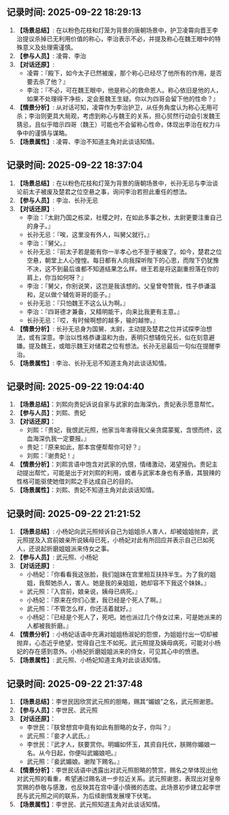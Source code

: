

## 记录时间: 2025-09-22 18:29:13

1.  **【场景总结】**: 在以粉色花枝和灯笼为背景的唐朝场景中，护卫凌霄向晋王李治提议杀掉已无利用价值的称心，李治表示不必，并提及称心在魏王眼中的特殊意义及处理需谨慎。
2.  **【参与人员】**: 凌霄、李治
3.  **【对话还原】**:
    *   凌霄：『殿下，如今太子已然被废，那个称心已经尽了他所有的作用，是否要去杀了他？』
    *   李治：『不必，可在魏王眼中，他是称心的救命恩人。称心依旧是他的人，如果不处理得干净些，定会惹魏王生疑。你以为四哥会留下他的性命？』
4.  **【情景分析】**: 从对话可知，凌霄作为李治护卫，从任务角度认为称心无用可杀；李治则更具大局观，考虑到称心与魏王的关系，担心贸然行动会引发魏王猜忌，且似乎暗示四哥（魏王）可能也不会留称心性命，体现出李治在权力斗争中的谨慎与谋略。
5.  **【场景属性】**: 凌霄、李治不知道主角对此谈话知情。


## 记录时间: 2025-09-22 18:37:04

1.  **【场景总结】**: 在以粉色花枝和灯笼为背景的唐朝场景中，长孙无忌与李治谈论前太子被废及楚君之位空悬之事，询问李治若担此重任的想法。
2.  **【参与人员】**: 李治、长孙无忌
3.  **【对话还原】**:
    *   李治：『太尉乃国之栋梁，社稷之时，在如此多事之秋，太尉更要注重自己的身子。』
    *   长孙无忌：『唉，这里没有外人，叫舅父就行。』
    *   李治：『舅父。』
    *   长孙无忌：『前太子若是能有你一半孝心也不至于被废了。如今，楚君之位空悬，朝堂上人心惶惶。每日都有人向我探听陛下的心思，而陛下仍犹豫不决，这不到最后谁都不知道结果怎么样。继王若是将这副重担落在你的肩上，你当如何呀？』
    *   李治：『舅父，你别说笑，这岂是我该想的。父皇曾夸赞我，性子恭谦温和，足以做个辅佐哥哥的臣子。』
    *   长孙无忌：『只怕魏王不这么认为啊。』
    *   李治：『四哥德才兼备，又精明能干，向来比我更有主意。』
    *   长孙无忌：『哎，有时候啊想的越多，输的越惨。』
4.  **【情景分析】**: 长孙无忌身为国舅、太尉，主动提及楚君之位并试探李治想法，或有深意。李治以性格恭谦温和为由，表明只想辅佐兄长，似在刻意避嫌。提及魏王，或暗示魏王对储君之位有想法。长孙无忌最后一句似在提醒李治。
5.  **【场景属性】**: 李治、长孙无忌不知道主角对此谈话知情。


## 记录时间: 2025-09-22 19:04:40

1. **【场景总结】**：刘熙向贵妃诉说自家与武家的血海深仇，贵妃表示愿意帮忙。
2. **【参与人员】**：刘熙、贵妃
3. **【对话还原】**：
    * 刘熙：『贵妃，我恨武元照，他家当年害得我父亲贪腐蒙冤，含恨而终，这血海深仇我一定要报。』
    * 贵妃：『原来如此，那本宫便帮帮你可好？』
    * 刘熙：『谢贵妃！』
4. **【情景分析】**：刘熙言语中饱含对武家的仇恨，情绪激动，渴望报仇。贵妃主动提出帮忙，可能是出于对刘熙的利用，或者与武家本身也有矛盾，其狠辣的性格可能驱使她借刘熙之手达成自己的目的。
5. **【场景属性】**：刘熙、贵妃不知道主角对此谈话知情。


## 记录时间: 2025-09-22 21:21:52

1.  **【场景总结】**: 小杨妃向武元照倾诉自己为姐姐杀人害人，却被姐姐抛弃，武元照提及入宫前娘亲所说姨母已死，小杨妃对此有所回应并表示自己已如死人，还说起折磨姐姐派来侍女之事。
2.  **【参与人员】**: 武元照、小杨妃
3.  **【对话还原】**:
    *   小杨妃：『你看看我这张脸，我们姐妹在宫里相互扶持半生。为了我的姐姐，我帮她杀人，害人。她是我的亲姐姐，她却容不下我这个妹妹。』
    *   武元照：『入宫前，娘亲说，姨母已病死。』
    *   小杨妃：『原来在你们心里，我已经是个死人了啊。』
    *   武元照：『不管怎么样，你还活着就好。』
    *   小杨妃：『已经是个死人了，死吧。她也派过几个侍女过来，可是她派来的人都被我折磨。』
4.  **【情景分析】**: 小杨妃话语中充满对姐姐杨淑妃的怨恨，为姐姐付出一切却被抛弃，心态近乎绝望，觉得自己生不如死。武元照提及姨母病死，可能对小杨妃的存在感到意外。小杨妃折磨姐姐派来的侍女，可见其心中的愤懑。
5.  **【场景属性】**: 武元照、小杨妃知道主角对此谈话知情。


## 记录时间: 2025-09-22 21:37:48

1.  **【场景总结】**：李世民因欣赏武元照的胆略，赐其“媚娘”之名，武元照谢恩。
2.  **【参与人员】**：李世民、武元照
3.  **【对话还原】**：
    *   李世民：『朕曾想宫中竟有如此有胆略的女子，你叫？』
    *   武元照：『妾才人武氏。』
    *   李世民：『武才人，朕要赏你。明媚如怀玉，其资自托优，朕赐你媚娘一名。从今日起，你便叫武媚娘吧。』
    *   武元照：『妾武媚娘。谢陛下赐名。』
4.  **【情景分析】**：李世民话语中透露出对武元照胆略的赞赏，赐名之举体现出他对武元照的看重，希望通过赐名进一步拉近关系。武元照谢恩，表现出对皇帝赏赐的恭敬与感激，也反映其在宫中谨小慎微的态度。此场景初步建立起李世民与武元照之间的联系，为后续剧情发展埋下伏笔。
5.  **【场景属性】**：李世民、武元照知道主角对此谈话知情。

